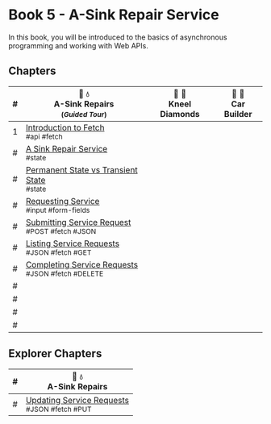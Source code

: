 # Book 5 - A-Sink Repair Service

In this book, you will be introduced to the basics of asynchronous programming and working with Web APIs.

## Chapters

| # | 🔧 💧 <br/> A-Sink Repairs <sub> <br/> (_Guided Tour_)</sub> | 💎 💍  <br/> Kneel Diamonds | 🚙 🚗 <br/> Car Builder |
|--|--|--|--|
| 1 | [Introduction to Fetch](./chapters/AS_FETCH_INTRO.md) <br/> <sub style="font-size:0.85rem;">#api #fetch</sub> |  |  |
| # | [A Sink Repair Service](./chapters/AS_INTRO.md) <br/> <sub style="font-size:0.85rem;">#state</sub> |  |  |
| # | [Permanent State vs Transient State](./chapters/AS_STATE_TYPES.md) <br/> <sub style="font-size:0.85rem;">#state</sub>  |  |  |
| # | [Requesting Service](./chapters/AS_USER_INPUT.md) <br/> <sub style="font-size:0.85rem;">#input #form-fields</sub> |  |  |
| # | [Submitting Service Request](./chapters/AS_HTTP_POST.md) <br/> <sub style="font-size:0.85rem;">#POST #fetch #JSON</sub> |  |  |
| # | [Listing Service Requests](./chapters/AS_HTTP_GET.md) <br/> <sub style="font-size:0.85rem;">#JSON #fetch #GET</sub> |  |  |
| # | [Completing Service Requests](./chapters/AS_HTTP_DELETE.md) <br/> <sub style="font-size:0.85rem;">#JSON #fetch #DELETE</sub> |  |  |
| # |  |  |  |
| # |  |  |  |
| # |  |  |  |
| # |  |  |  |

## Explorer Chapters

| # | 🔧 💧 <br/> A-Sink Repairs |
|--|--|
| # | [Updating Service Requests](./chapters/AS_HTTP_PUT.md) <br/> <sub style="font-size:0.85rem;">#JSON #fetch #PUT</sub> |
